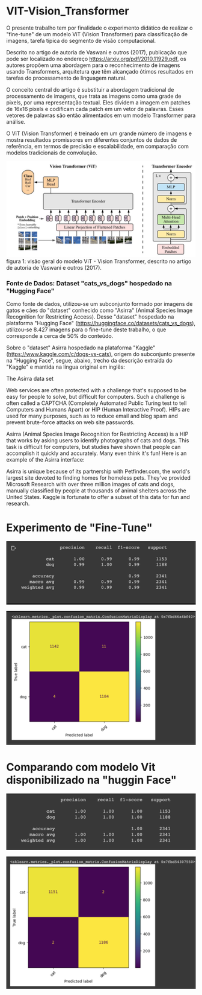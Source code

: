 # VIT-Vision_Transformer
O presente trabalho tem por finalidade o experimento didático de realizar o "fine-tune" de um modelo ViT (Vision Transformer) para classificação de imagens, tarefa típica do segmento de visão computacional. 

Descrito no artigo de autoria de Vaswani e outros (2017), publicação que pode ser localizado no endereço https://arxiv.org/pdf/2010.11929.pdf, os autores propõem uma abordagem para o reconhecimento de imagens usando Transformers, arquitetura que têm alcançado ótimos resultados em tarefas do processamento de linguagem natural.

O conceito central do artigo é substituir a abordagem tradicional de processamento de imagens, que trata as imagens como uma grade de pixels, por uma representação textual. Eles dividem a imagem em patches de 16x16 pixels e codificam cada patch em um vetor de palavras. Esses vetores de palavras são então alimentados em um modelo Transformer para análise.

O ViT (Vision Transformer) é treinado em um grande número de imagens e mostra resultados promissores em diferentes conjuntos de dados de referência, em termos de precisão e escalabilidade, em comparação com modelos tradicionais de convolução.





![](/img/VIT-Vision-Transformer.jpeg)
figura 1: visão geral do modelo ViT - Vision Transformer, descrito no artigo de autoria de Vaswani e outros (2017).

### Fonte de Dados: Dataset "cats_vs_dogs" hospedado na "Hugging Face"
Como fonte de dados, utilizou-se um subconjunto formado por imagens de gatos e cães do "dataset" conhecido como "Asirra" (Animal Species Image Recognition for Restricting Access). Desse "dataset" hospedado na plataforma "Hugging Face" (https://huggingface.co/datasets/cats_vs_dogs), utilizou-se 8.427 imagens para o fine-tune deste trabalho, o que corresponde a cerca de 50% do conteúdo.

Sobre o "dataset" Asirra hospedado na plataforma "Kaggle"(https://www.kaggle.com/c/dogs-vs-cats), origem do subconjunto presente na "Hugging Face", segue, abaixo, trecho da descrição extraída do "Kaggle" e mantida na língua original em inglês:

The Asirra data set

Web services are often protected with a challenge that's supposed to be easy for people to solve, but difficult for computers. Such a challenge is often called a CAPTCHA (Completely Automated Public Turing test to tell Computers and Humans Apart) or HIP (Human Interactive Proof). HIPs are used for many purposes, such as to reduce email and blog spam and prevent brute-force attacks on web site passwords.

Asirra (Animal Species Image Recognition for Restricting Access) is a HIP that works by asking users to identify photographs of cats and dogs. This task is difficult for computers, but studies have shown that people can accomplish it quickly and accurately. Many even think it's fun! Here is an example of the Asirra interface:

Asirra is unique because of its partnership with Petfinder.com, the world's largest site devoted to finding homes for homeless pets. They've provided Microsoft Research with over three million images of cats and dogs, manually classified by people at thousands of animal shelters across the United States. Kaggle is fortunate to offer a subset of this data for fun and research. 

# Experimento de "Fine-Tune"
![](/img/modelo-fine-tunning-acuracia.png)

![](/img/modelo-fine-tunning-matriz-confusao.png)

# Comparando com modelo Vit disponibilizado na "huggin Face" 
![](/img/modelo-Kaggle-acuracia.png)

![](/img/modelo-Kaggle-matriz-confusao.png)
